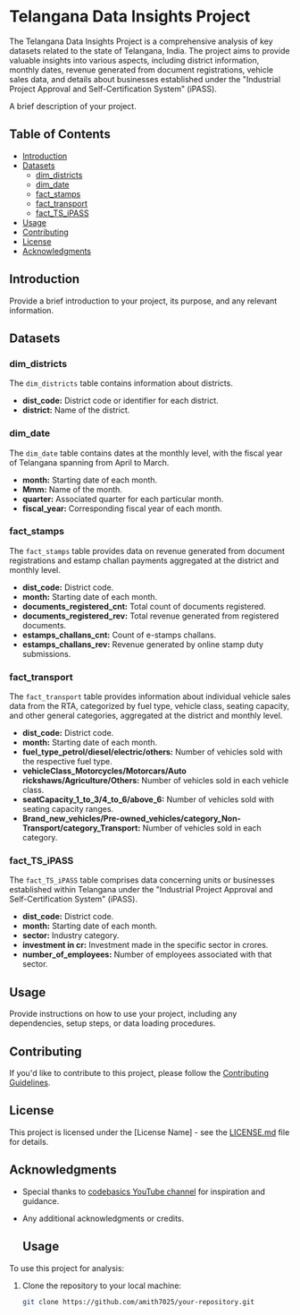 # Telangana Data Insights Project

The Telangana Data Insights Project is a comprehensive analysis of key datasets related to the state of Telangana, India. The project aims to provide valuable insights into various aspects, including district information, monthly dates, revenue generated from document registrations, vehicle sales data, and details about businesses established under the "Industrial Project Approval and Self-Certification System" (iPASS).


A brief description of your project.

## Table of Contents

- [Introduction](#introduction)
- [Datasets](#datasets)
  - [dim_districts](#dim_districts)
  - [dim_date](#dim_date)
  - [fact_stamps](#fact_stamps)
  - [fact_transport](#fact_transport)
  - [fact_TS_iPASS](#fact_TS_iPASS)
- [Usage](#usage)
- [Contributing](#contributing)
- [License](#license)
- [Acknowledgments](#acknowledgments)

## Introduction

Provide a brief introduction to your project, its purpose, and any relevant information.

## Datasets

### dim_districts

The `dim_districts` table contains information about districts.

- **dist_code:** District code or identifier for each district.
- **district:** Name of the district.

### dim_date

The `dim_date` table contains dates at the monthly level, with the fiscal year of Telangana spanning from April to March.

- **month:** Starting date of each month.
- **Mmm:** Name of the month.
- **quarter:** Associated quarter for each particular month.
- **fiscal_year:** Corresponding fiscal year of each month.

### fact_stamps

The `fact_stamps` table provides data on revenue generated from document registrations and estamp challan payments aggregated at the district and monthly level.

- **dist_code:** District code.
- **month:** Starting date of each month.
- **documents_registered_cnt:** Total count of documents registered.
- **documents_registered_rev:** Total revenue generated from registered documents.
- **estamps_challans_cnt:** Count of e-stamps challans.
- **estamps_challans_rev:** Revenue generated by online stamp duty submissions.

### fact_transport

The `fact_transport` table provides information about individual vehicle sales data from the RTA, categorized by fuel type, vehicle class, seating capacity, and other general categories, aggregated at the district and monthly level.

- **dist_code:** District code.
- **month:** Starting date of each month.
- **fuel_type_petrol/diesel/electric/others:** Number of vehicles sold with the respective fuel type.
- **vehicleClass_Motorcycles/Motorcars/Auto rickshaws/Agriculture/Others:** Number of vehicles sold in each vehicle class.
- **seatCapacity_1_to_3/4_to_6/above_6:** Number of vehicles sold with seating capacity ranges.
- **Brand_new_vehicles/Pre-owned_vehicles/category_Non-Transport/category_Transport:** Number of vehicles sold in each category.

### fact_TS_iPASS

The `fact_TS_iPASS` table comprises data concerning units or businesses established within Telangana under the "Industrial Project Approval and Self-Certification System" (iPASS).

- **dist_code:** District code.
- **month:** Starting date of each month.
- **sector:** Industry category.
- **investment in cr:** Investment made in the specific sector in crores.
- **number_of_employees:** Number of employees associated with that sector.

## Usage

Provide instructions on how to use your project, including any dependencies, setup steps, or data loading procedures.

## Contributing

If you'd like to contribute to this project, please follow the [Contributing Guidelines](CONTRIBUTING.md).

## License

This project is licensed under the [License Name] - see the [LICENSE.md](LICENSE.md) file for details.

## Acknowledgments

- Special thanks to [codebasics YouTube channel](https://www.youtube.com/user/codebasics) for inspiration and guidance.
- Any additional acknowledgments or credits.

  ## Usage

To use this project for analysis:

1. Clone the repository to your local machine:

   ```bash
   git clone https://github.com/amith7025/your-repository.git

